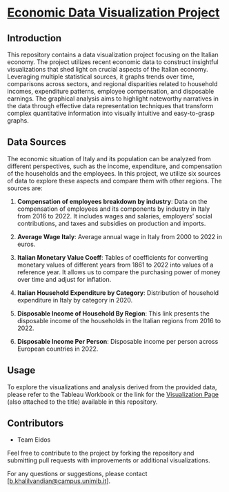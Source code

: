 # [Economic Data Visualization Project](public.tableau.com/views/DataVisualization_17043001633050/GeneralGlanceoflast2decades?:language=en-US&:display_count=n&:origin=viz_share_link)

## Introduction

This repository contains a data visualization project focusing on the Italian economy. The project utilizes recent economic data to construct insightful visualizations that shed light on crucial aspects of the Italian economy. Leveraging multiple statistical sources, it graphs trends over time, comparisons across sectors, and regional disparities related to household incomes, expenditure patterns, employee compensation, and disposable earnings. The graphical analysis aims to highlight noteworthy narratives in the data through effective data representation techniques that transform complex quantitative information into visually intuitive and easy-to-grasp graphs.

## Data Sources

The economic situation of Italy and its population can be analyzed from different perspectives, such as the income, expenditure, and compensation of the households and the employees. In this project, we utilize six sources of data to explore these aspects and compare them with other regions. The sources are:

1. **Compensation of employees breakdown by industry**: Data on the compensation of employees and its components by industry in Italy from 2016 to 2022. It includes wages and salaries, employers’ social contributions, and taxes and subsidies on production and imports.

2. **Average Wage Italy**: Average annual wage in Italy from 2000 to 2022 in euros.

3. **Italian Monetary Value Coeff**: Tables of coefficients for converting monetary values of different years from 1861 to 2022 into values of a reference year. It allows us to compare the purchasing power of money over time and adjust for inflation.

4. **Italian Household Expenditure by Category**: Distribution of household expenditure in Italy by category in 2020.

5. **Disposable Income of Household By Region**: This link presents the disposable income of the households in the Italian regions from 2016 to 2022.

6. **Disposable Income Per Person**: Disposable income per person across European countries in 2022.

## Usage

To explore the visualizations and analysis derived from the provided data, please refer to the Tableau Workbook or the link for the [Visualization Page](https://public.tableau.com/views/DataVisualization_17043001633050/GeneralGlanceoflast2decades?:language=en-US&:display_count=n&:origin=viz_share_link) (also attached to the title) available in this repository.

## Contributors

- Team Eidos

Feel free to contribute to the project by forking the repository and submitting pull requests with improvements or additional visualizations. 

For any questions or suggestions, please contact [b.khalilvandian@campus.unimib.it].
